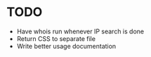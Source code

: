 # TODO

- Have whois run whenever IP search is done
- Return CSS to separate file
- Write better usage documentation

